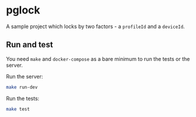 # pglock

A sample project which locks by two factors - a `profileId` and a `deviceId`. 

## Run and test
You need `make` and `docker-compose` as a bare minimum to run the tests or the server.

Run the server:

```sh
make run-dev
```

Run the tests:

```sh
make test
```